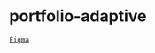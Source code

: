 # portfolio-adaptive
<code>[Figma](https://www.figma.com/file/NlH3naDNbp8x1rGeS27GLy/Freelancer-portfolio?node-id=202-104&t=d8B7URA60ehblp9U-0)
</code>
